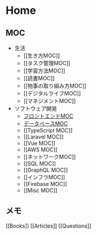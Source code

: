 # Home

## MOC

- 生活
	- [[生き方MOC]]
	- [[タスク管理MOC]]
	- [[学習方法MOC]]
	- [[読書MOC]]
	- [[物事の取り組み方MOC]]
	- [[デジタルライフMOC]]
	- [[マネジメントMOC]]
- ソフトウェア開発
	- [フロントエンドMOC](フロントエンドMOC.md)
	- [データベースMOC](データベースMOC.md)
	- [[TypeScript MOC]]
	- [[Laravel MOC]]
	- [[Vue MOC]]
	- [[AWS MOC]]
	- [[ネットワークMOC]]
	- [[SQL MOC]]
	- [[GraphQL MOC]]
	- [[インフラMOC]]
	- [[Firebase MOC]]
	- [[Misc MOC]]

## メモ

[[Books]]
[[Articles]]
[[Questions]] 
